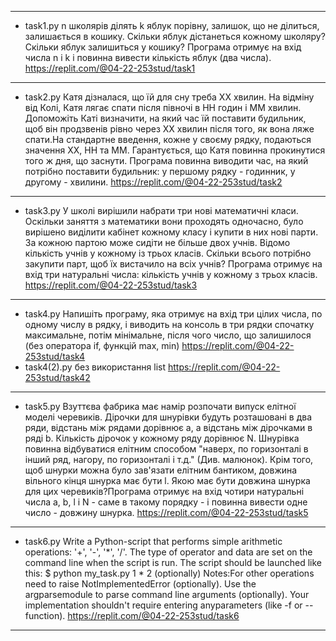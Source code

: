 ******************************************************************************************************
* task1.py 
n школярів ділять k яблук порівну, залишок, що не ділиться, залишається в кошику. Скільки яблук
дістанеться кожному школяру? Скільки яблук залишиться у кошику? Програма отримує на вхід числа n і
k і повинна вивести кількість яблук (два числа).
https://replit.com/@04-22-253stud/task1
______________________________________________________________________________________________________
* task2.py
 Катя дізналася, що їй для сну треба ХХ хвилин. На відміну від Колі, Катя лягає спати після півночі в HH
годин і MM хвилин. Допоможіть Каті визначити, на який час їй поставити будильник, щоб він
продзвенів рівно через XX хвилин після того, як вона ляже спати.На стандартне введення, кожне у
своєму рядку, подаються значення XX, HH та MM. Гарантується, що Катя повинна прокинутися того ж
дня, що заснути. Програма повинна виводити час, на який потрібно поставити будильник: у першому
рядку - годинник, у другому - хвилини.
https://replit.com/@04-22-253stud/task2
______________________________________________________________________________________________________
* task3.py
У школі вирішили набрати три нові математичні класи. Оскільки заняття з математики вони
проходять одночасно, було вирішено виділити кабінет кожному класу і купити в них нові парти. За
кожною партою може сидіти не більше двох учнів. Відомо кількість учнів у кожному із трьох класів.
Скільки всього потрібно закупити парт, щоб їх вистачило на всіх учнів? Програма отримує на вхід три
натуральні числа: кількість учнів у кожному з трьох класів.
https://replit.com/@04-22-253stud/task3
_____________________________________________________________________________________________________
* task4.py
Напишіть програму, яка отримує на вхід три цілих числа, по одному числу в рядку, і виводить на
консоль в три рядки спочатку максимальне, потім мінімальне, після чого число, що залишилося (без
оператора if, функцій max, min)
https://replit.com/@04-22-253stud/task4
* task4(2).py без використання list
https://replit.com/@04-22-253stud/task42
______________________________________________________________________________________________________
* task5.py
 Взуттєва фабрика має намір розпочати випуск елітної моделі черевиків. Дірочки для шнурівки будуть
розташовані в два ряди, відстань між рядами дорівнює a, а відстань між дірочками в ряді b. Кількість дірочок у
кожному ряду дорівнює N. Шнурівка повинна відбуватися елітним способом "наверх, по горизонталі в інший
ряд, нагору, по горизонталі і т.д." (Див. малюнок). Крім того, щоб шнурки можна було зав'язати елітним
бантиком, довжина вільного кінця шнурка має бути l. Якою має бути довжина шнурка для цих
черевиків?Програма отримує на вхід чотири натуральні числа a, b, l і N - саме в такому порядку - і повинна
вивести одне число - довжину шнурка.
https://replit.com/@04-22-253stud/task5
______________________________________________________________________________________________________
* task6.py
Write a Python-script that performs simple arithmetic operations: '+', '-', '*', '/'. The type of operator and
data are set on the command line when the script is run.
The script should be launched like this: $ python my_task.py 1 * 2 (optionally)
Notes:For other operations need to raise NotImplementedError (optionally). Use the argparsemodule to
parse command line arguments (optionally). Your implementation shouldn't require entering anyparameters
(like -f or --function).
https://replit.com/@04-22-253stud/task6
*********************************************************************************************************
